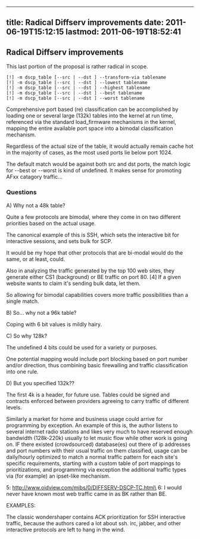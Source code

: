 
---
title: Radical Diffserv improvements
date: 2011-06-19T15:12:15
lastmod: 2011-06-19T18:52:41
---
Radical Diffserv improvements
-----------------------------

This last portion of the proposal is rather radical in scope.

    [!] -m dscp_table [--src | --dst ] --transform-via tablename
    [!] -m dscp_table [--src | --dst ] --lowest tablename
    [!] -m dscp_table [--src | --dst ] --highest tablename
    [!] -m dscp_table [--src | --dst ] --best tablename
    [!] -m dscp_table [--src | --dst ] --worst tablename

Comprehensive port based (re) classification can be accomplished by
loading one or several large (132k) tables into the kernel at run time,
referenced via the standard load\_firmware mechanisms in the kernel,
mapping the entire available port space into a bimodal classification
mechanism.

Regardless of the actual size of the table, it would actually remain
cache hot in the majority of cases, as the most used ports lie below
port 1024.

The default match would be against both src and dst ports, the match
logic for --best or --worst is kind of undefined. It makes sense for
promoting AFxx catagory traffic...

### Questions

A\) Why not a 48k table?

Quite a few protocols are bimodal, where they come in on two different
priorities based on the actual usage.

The canonical example of this is SSH, which sets the interactive bit for
interactive sessions, and sets bulk for SCP.

It would be my hope that other protocols that are bi-modal would do the
same, or at least, could.

Also in analyzing the traffic generated by the top 100 web sites, they
generate either CS1 (background) or BE traffic on port 80. \[4\] If a
given website wants to claim it's sending bulk data, let them.

So allowing for bimodal capabilities covers more traffic possibilities
than a single match.

B\) So... why not a 96k table?

Coping with 6 bit values is mildly hairy.

C\) So why 128k?

The undefined 4 bits could be used for a variety or purposes.

One potential mapping would include port blocking based on port number
and/or direction, thus combining basic firewalling and traffic
classification into one rule.

D\) But you specified 132k![]()??

The first 4k is a header, for future use. Tables could be signed and
contracts enforced between providers agreeing to carry traffic of
different levels.

Similarly a market for home and business usage could arrive for
programming by exception. An example of this is, the author listens to
several internet radio stations and likes very much to have reserved
enough bandwidth (128k-220k) usually to let music flow while other work
is going on. IF there existed (crowdsourced) database(es) out there of
ip addresses and port numbers with their usual traffic on them
classified, usage can be daily/hourly optimized to match a normal
traffic pattern for each site's specific requirements, starting with a
custom table of port mappings to prioritizations, and programming via
exception the additional traffic types via (for example) an ipset-like
mechanism.

5: http://www.oidview.com/mibs/0/DIFFSERV-DSCP-TC.html\
6: I would never have known most web traffic came in as BK rather than
BE.

EXAMPLES:

The classic wondershaper contains ACK prioritization for SSH interactive
traffic, because the authors cared a lot about ssh. irc, jabber, and
other interactive protocols are left to hang in the wind.
